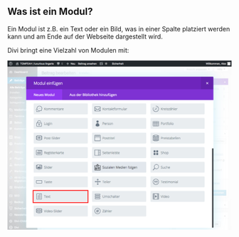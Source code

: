 ## Was ist ein Modul?

Ein Modul ist z.B. ein Text oder ein Bild, was in einer Spalte platziert werden kann und am Ende auf der Webseite dargestellt wird.

Divi bringt eine Vielzahl von Modulen mit:

![image](./assets/modules_overview.jpg)
